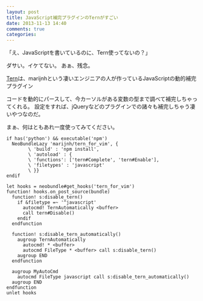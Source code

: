 ```yaml
---
layout: post
title: JavaScript補完プラグインのTernがすごい
date: 2013-11-13 14:40
comments: true
categories:
---
```


「え、JavaScriptを書いているのに、Tern使ってないの？」

ダサい。イケてない。
あぁ、残念。

[Tern](https://github.com/marijnh/tern)は、marijnhという凄いエンジニアの人が作っているJavaScriptの動的補完プラグイン

コードを動的にパースして、今カーソルがある変数の型まで調べて補完しちゃってくれる。
設定をすれば、jQueryなどのプラグインでの諸々も補完しちゃう凄いやつなのだ。

まぁ、何はともあれ一度使ってみてください。

```vim
if has('python') && executable('npm')
  NeoBundleLazy 'marijnh/tern_for_vim', {
        \ 'build' : 'npm install',
        \ 'autoload' : {
        \ 'functions': ['tern#Complete', 'tern#Enable'],
        \ 'filetypes' : 'javascript'
        \ }}
endif

let hooks = neobundle#get_hooks('tern_for_vim')
function! hooks.on_post_source(bundle)
  function! s:disable_tern()
    if &filetype =~ '^javascript'
      autocmd! TernAutomatically <buffer>
      call tern#Disable()
    endif
  endfunction

  function! s:disable_tern_automatically()
    augroup TernAutomatically
      autocmd! * <buffer>
      autocmd FileType * <buffer> call s:disable_tern()
    augroup END
  endfunction

  augroup MyAutoCmd
    autocmd FileType javascript call s:disable_tern_automatically()
  augroup END
endfunction
unlet hooks
```
